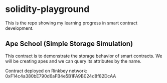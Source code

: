 # solidity-playground

This is the repo showing my learning progress in smart contract development.

## Ape School (Simple Storage Simulation)
This contract is to demonstrate the storage behavior of smart contracts. We will be creating apes and we can query its attributes by the name.

Contract deployed on Rinkbey network: 0xF14c4a380bE790d6aFB4e5B1FA9B024d8f82DcAA